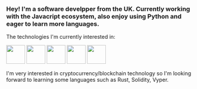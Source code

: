### Hey! I'm a software develpper from the UK. Currently working with the Javacript ecosystem, also enjoy using Python and eager to learn more languages.

The technologies I'm currently interested in:

<div style:"display:flex">
<img src="https://seeklogo.com/images/T/typescript-logo-B29A3F462D-seeklogo.com.png" height="50" width="50" style="display: inline-block" ></a>
<img src="https://seeklogo.com/images/R/react-logo-7B3CE81517-seeklogo.com.png" height="50" width="50" style="display: inline-block">
<img src="https://seeklogo.com/images/R/redux-logo-9CA6836C12-seeklogo.com.png" height="50" width="50" style="display: inline-block">
<img src="https://seeklogo.com/images/G/graphql-logo-97CBBB6D51-seeklogo.com.png" height="50" width="50" style="display: inline-block" >
<img src="https://seeklogo.com/images/P/postgresql-logo-5309879B58-seeklogo.com.png" height="50" width="50" style="display: inline-block">
</div>

I'm very interested in cryptocurrency/blockchain technology so I'm looking forward to learning some languages such as Rust, Solidity, Vyper.
<!--
**brandond98/brandond98** is a ✨ _special_ ✨ repository because its `README.md` (this file) appears on your GitHub profile.

Here are some ideas to get you started:

- 🔭 I’m currently working on ...
- 🌱 I’m currently learning ...
- 👯 I’m looking to collaborate on ...
- 🤔 I’m looking for help with ...
- 💬 Ask me about ...
- 📫 How to reach me: ...
- 😄 Pronouns: ...
- ⚡ Fun fact: ...
-->
